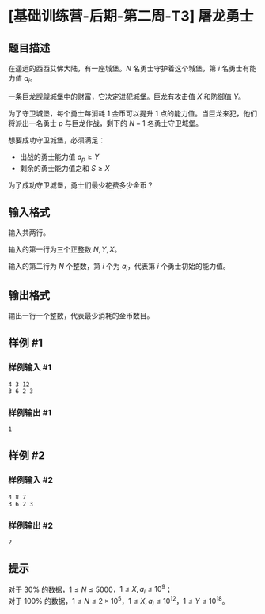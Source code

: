 # [基础训练营-后期-第二周-T3] 屠龙勇士

## 题目描述

在遥远的西西艾佛大陆，有一座城堡。$N$ 名勇士守护着这个城堡，第 $i$ 名勇士有能力值 $a_i$。

一条巨龙觊觎城堡中的财富，它决定进犯城堡。巨龙有攻击值 $X$ 和防御值 $Y$。

为了守卫城堡，每个勇士每消耗 $1$ 金币可以提升 $1$ 点的能力值。当巨龙来犯，他们将派出一名勇士 $p$ 与巨龙作战，剩下的 $N-1$ 名勇士守卫城堡。

想要成功守卫城堡，必须满足：
 - 出战的勇士能力值 $a_p \ge Y$
 - 剩余的勇士能力值之和 $S \ge X$

为了成功守卫城堡，勇士们最少花费多少金币？

## 输入格式

输入共两行。

输入的第一行为三个正整数 $N,Y,X$。

输入的第二行为 $N$ 个整数，第 $i$ 个为 $a_i$，代表第 $i$ 个勇士初始的能力值。

## 输出格式

输出一行一个整数，代表最少消耗的金币数目。

## 样例 #1

### 样例输入 #1

```
4 3 12
3 6 2 3
```

### 样例输出 #1

```
1
```

## 样例 #2

### 样例输入 #2

```
4 8 7
3 6 2 3
```

### 样例输出 #2

```
2
```

## 提示

对于 $30\%$ 的数据，$1 \le N \le 5000$，$1 \le X,a_i \le 10^9$；  
对于 $100\%$ 的数据，$1 \le N \le 2 \times 10^5$，$1 \le X,a_i \le 10^{12}$，$1 \le Y \le 10^{18}$。